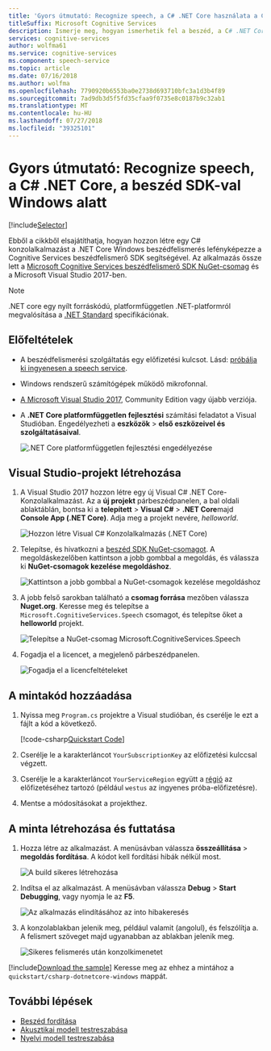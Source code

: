 ```yaml
---
title: 'Gyors útmutató: Recognize speech, a C# .NET Core használata a Cognitive Services beszédfelismerő SDK Windows alatt'
titleSuffix: Microsoft Cognitive Services
description: Ismerje meg, hogyan ismerhetik fel a beszéd, a C# .NET Core használata a Cognitive Services beszédfelismerő SDK Windows alatt
services: cognitive-services
author: wolfma61
ms.service: cognitive-services
ms.component: speech-service
ms.topic: article
ms.date: 07/16/2018
ms.author: wolfma
ms.openlocfilehash: 7790920b6553ba0e2738d693710bfc3a1d3b4f89
ms.sourcegitcommit: 7ad9db3d5f5fd35cfaa9f0735e8c0187b9c32ab1
ms.translationtype: MT
ms.contentlocale: hu-HU
ms.lasthandoff: 07/27/2018
ms.locfileid: "39325101"
---
```

# <a name="quickstart-recognize-speech-in-c-under-net-core-on-windows-using-the-speech-sdk"></a>Gyors útmutató: Recognize speech, a C# .NET Core, a beszéd SDK-val Windows alatt

[!include[Selector](../../../includes/cognitive-services-speech-service-quickstart-selector.md)]

Ebből a cikkből elsajátíthatja, hogyan hozzon létre egy C# konzolalkalmazást a .NET Core Windows beszédfelismerés lefényképezze a Cognitive Services beszédfelismerő SDK segítségével.
Az alkalmazás össze lett a [Microsoft Cognitive Services beszédfelismerő SDK NuGet-csomag](https://aka.ms/csspeech/nuget) és a Microsoft Visual Studio 2017-ben.

> [!NOTE]
> .NET core egy nyílt forráskódú, platformfüggetlen .NET-platformról megvalósítása a [.NET Standard](https://docs.microsoft.com/dotnet/standard/net-standard) specifikációnak.

## <a name="prerequisites"></a>Előfeltételek

* A beszédfelismerési szolgáltatás egy előfizetési kulcsot. Lásd: [próbálja ki ingyenesen a speech service](get-started.md).
* Windows rendszerű számítógépek működő mikrofonnal.
* [A Microsoft Visual Studio 2017](https://www.visualstudio.com/), Community Edition vagy újabb verziója.
* A **.NET Core platformfüggetlen fejlesztési** számítási feladatot a Visual Studióban. Engedélyezheti a **eszközök** \> **első eszközeivel és szolgáltatásaival**.

  ![.NET Core platformfüggetlen fejlesztési engedélyezése](media/sdk/vs-enable-net-core-workload.png)

## <a name="create-a-visual-studio-project"></a>Visual Studio-projekt létrehozása

1. A Visual Studio 2017 hozzon létre egy új Visual C# .NET Core-Konzolalkalmazást. Az a **új projekt** párbeszédpanelen, a bal oldali ablaktáblán, bontsa ki a **telepített** \> **Visual C#** \> **.NET Core**majd **Console App (.NET Core)**. Adja meg a projekt nevére, *helloworld*.

    ![Hozzon létre Visual C# Konzolalkalmazás (.NET Core)](media/sdk/qs-csharp-dotnetcore-windows-01-new-console-app.png "Visual C# Konzolalkalmazás (.NET Core) létrehozása")

1. Telepítse, és hivatkozni a [beszéd SDK NuGet-csomagot](https://aka.ms/csspeech/nuget). A megoldáskezelőben kattintson a jobb gombbal a megoldás, és válassza ki **NuGet-csomagok kezelése megoldáshoz**.

    ![Kattintson a jobb gombbal a NuGet-csomagok kezelése megoldáshoz](media/sdk/qs-csharp-dotnetcore-windows-02-manage-nuget-packages.png "NuGet-csomagok kezelése megoldáshoz")

1. A jobb felső sarokban található a **csomag forrása** mezőben válassza **Nuget.org**. Keresse meg és telepítse a `Microsoft.CognitiveServices.Speech` csomagot, és telepítse őket a **helloworld** projekt.

    ![Telepítse a NuGet-csomag Microsoft.CognitiveServices.Speech](media/sdk/qs-csharp-dotnetcore-windows-03-nuget-install-0.5.0.png "telepítse a Nuget-csomag")

1. Fogadja el a licencet, a megjelenő párbeszédpanelen.

    ![Fogadja el a licencfeltételeket](media/sdk/qs-csharp-dotnetcore-windows-04-nuget-license.png "fogadja el a licencfeltételeket")

## <a name="add-the-sample-code"></a>A mintakód hozzáadása

1. Nyissa meg `Program.cs` projektre a Visual studióban, és cserélje le ezt a fájlt a kód a következő.

    [!code-csharp[Quickstart Code](~/samples-cognitive-services-speech-sdk/quickstart/csharp-dotnetcore-windows/helloworld/Program.cs#code)]

1. Cserélje le a karakterláncot `YourSubscriptionKey` az előfizetési kulccsal végzett.

1. Cserélje le a karakterláncot `YourServiceRegion` együtt a [régió](regions.md) az előfizetéséhez tartozó (például `westus` az ingyenes próba-előfizetésre).

1. Mentse a módosításokat a projekthez.

## <a name="build-and-run-the-sample"></a>A minta létrehozása és futtatása

1. Hozza létre az alkalmazást. A menüsávban válassza **összeállítása** > **megoldás fordítása**. A kódot kell fordítási hibák nélkül most.

    ![A build sikeres létrehozása](media/sdk/qs-csharp-dotnetcore-windows-05-build.png "build sikeres létrehozása")

1. Indítsa el az alkalmazást. A menüsávban válassza **Debug** > **Start Debugging**, vagy nyomja le az **F5**.

    ![Az alkalmazás elindításához az into hibakeresés](media/sdk/qs-csharp-dotnetcore-windows-06-start-debugging.png "indítsa el az alkalmazást into hibakeresés")

1. A konzolablakban jelenik meg, például valamit (angolul), és felszólítja a. A felismert szöveget majd ugyanabban az ablakban jelenik meg.

    ![Sikeres felismerés után konzolkimenetet](media/sdk/qs-csharp-dotnetcore-windows-07-console-output.png "Konzolkimenetet követően sikeres felismerése")

[!include[Download the sample](../../../includes/cognitive-services-speech-service-speech-sdk-sample-download-h2.md)]
Keresse meg az ehhez a mintához a `quickstart/csharp-dotnetcore-windows` mappát.

## <a name="next-steps"></a>További lépések

- [Beszéd fordítása](how-to-translate-speech-csharp.md)
- [Akusztikai modell testreszabása](how-to-customize-acoustic-models.md)
- [Nyelvi modell testreszabása](how-to-customize-language-model.md)
